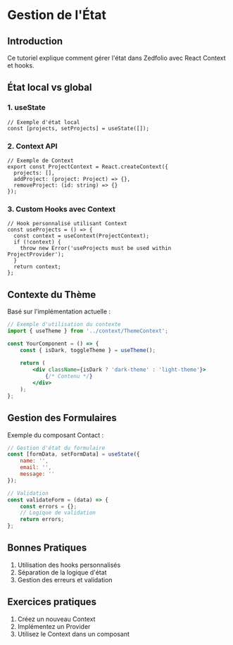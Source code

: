 # Gestion de l'État

## Introduction

Ce tutoriel explique comment gérer l'état dans Zedfolio avec React Context et hooks.

## État local vs global

### 1. useState

```tsx
// Exemple d'état local
const [projects, setProjects] = useState([]);
```

### 2. Context API

```tsx
// Exemple de Context
export const ProjectContext = React.createContext({
  projects: [],
  addProject: (project: Project) => {},
  removeProject: (id: string) => {}
});
```

### 3. Custom Hooks avec Context

```tsx
// Hook personnalisé utilisant Context
const useProjects = () => {
  const context = useContext(ProjectContext);
  if (!context) {
    throw new Error('useProjects must be used within ProjectProvider');
  }
  return context;
};
```

## Contexte du Thème
Basé sur l'implémentation actuelle :

```jsx
// Exemple d'utilisation du contexte
import { useTheme } from '../context/ThemeContext';

const YourComponent = () => {
    const { isDark, toggleTheme } = useTheme();
    
    return (
        <div className={isDark ? 'dark-theme' : 'light-theme'}>
            {/* Contenu */}
        </div>
    );
};
```

## Gestion des Formulaires
Exemple du composant Contact :

```jsx
// Gestion d'état du formulaire
const [formData, setFormData] = useState({
    name: '',
    email: '',
    message: ''
});

// Validation
const validateForm = (data) => {
    const errors = {};
    // Logique de validation
    return errors;
};
```

## Bonnes Pratiques
1. Utilisation des hooks personnalisés
2. Séparation de la logique d'état
3. Gestion des erreurs et validation

## Exercices pratiques

1. Créez un nouveau Context
2. Implémentez un Provider
3. Utilisez le Context dans un composant
